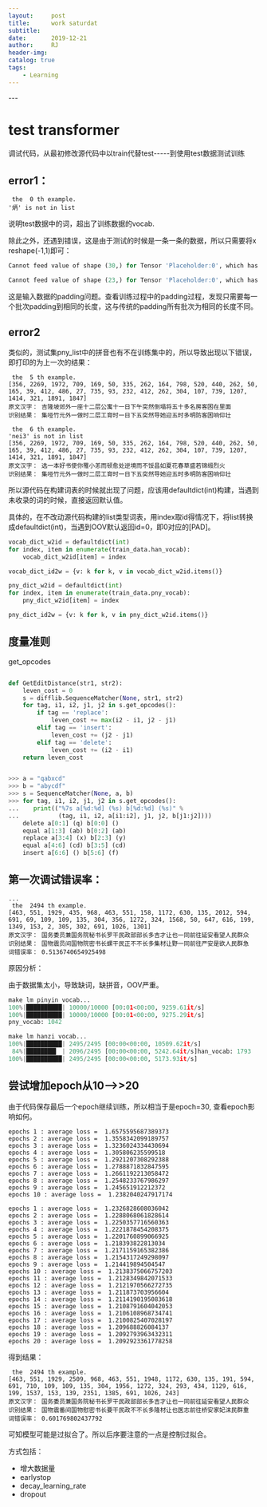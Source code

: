 ```yaml
---
layout:     post
title:      work saturdat 
subtitle:   
date:       2019-12-21
author:     RJ
header-img: 
catalog: true
tags:
    - Learning
---
```

<p id = "build"></p>
---

<h1> test transformer</h1>

调试代码，从最初修改源代码中以train代替test-----到使用test数据测试训练

## error1：
```
 the  0 th example.
'炳' is not in list
```
说明test数据中的词，超出了训练数据的vocab.

除此之外，还遇到错误，这是由于测试的时候是一条一条的数据，所以只需要将x  reshape(-1,1)即可：
```python
Cannot feed value of shape (30,) for Tensor 'Placeholder:0', which has shape '(?, ?)'

Cannot feed value of shape (23,) for Tensor 'Placeholder:0', which has shape '(?, ?)'

```
这是输入数据的padding问题。查看训练过程中的padding过程，发现只需要每一个批次padding到相同的长度，这与传统的padding所有批次为相同的长度不同。

## error2
类似的，测试集pny_list中的拼音也有不在训练集中的，所以导致出现以下错误，即打印的为上一次的结果：
```
 the  5 th example.
[356, 2269, 1972, 709, 169, 50, 335, 262, 164, 798, 520, 440, 262, 50, 165, 39, 412, 486, 27, 735, 93, 232, 412, 262, 304, 107, 739, 1207, 1414, 321, 1891, 1847]
原文汉字： 吉隆坡郊外一座十二层公寓十一日下午突然倒塌将五十多名房客困在里面
识别结果： 集哑竹元外一做时二层工育时一日下五突然导她迎五时多明防客困响仰壮

 the  6 th example.
'nei3' is not in list
[356, 2269, 1972, 709, 169, 50, 335, 262, 164, 798, 520, 440, 262, 50, 165, 39, 412, 486, 27, 735, 93, 232, 412, 262, 304, 107, 739, 1207, 1414, 321, 1891, 1847]
原文汉字： 选一本好书使你罹小恙而顿愈处逆境而不馁昌如夏花春草盛若锦缎烈火
识别结果： 集哑竹元外一做时二层工育时一日下五突然导她迎五时多明防客困响仰壮
```
所以源代码在构建词表的时候就出现了问题，应该用defaultdict(int)构建，当遇到未收录的词的时候，直接返回默认值。


具体的，在不改动源代码构建的list类型词表，用index取id得情况下，将list转换成defaultdict(int)，当遇到OOV默认返回id=0，即0对应的[PAD]。

```python
vocab_dict_w2id = defaultdict(int)
for index, item in enumerate(train_data.han_vocab):
    vocab_dict_w2id[item] = index

vocab_dict_id2w = {v: k for k, v in vocab_dict_w2id.items()}

pny_dict_w2id = defaultdict(int)
for index, item in enumerate(train_data.pny_vocab):
    pny_dict_w2id[item] = index

pny_dict_id2w = {v: k for k, v in pny_dict_w2id.items()}

```

## 度量准则
get_opcodes
```python

def GetEditDistance(str1, str2):
    leven_cost = 0
    s = difflib.SequenceMatcher(None, str1, str2)
    for tag, i1, i2, j1, j2 in s.get_opcodes():
        if tag == 'replace':
            leven_cost += max(i2 - i1, j2 - j1)
        elif tag == 'insert':
            leven_cost += (j2 - j1)
        elif tag == 'delete':
            leven_cost += (i2 - i1)
    return leven_cost


>>> a = "qabxcd"
>>> b = "abycdf"
>>> s = SequenceMatcher(None, a, b)
>>> for tag, i1, i2, j1, j2 in s.get_opcodes():
...    print(("%7s a[%d:%d] (%s) b[%d:%d] (%s)" %
...           (tag, i1, i2, a[i1:i2], j1, j2, b[j1:j2])))
    delete a[0:1] (q) b[0:0] ()
    equal a[1:3] (ab) b[0:2] (ab)
    replace a[3:4] (x) b[2:3] (y)
    equal a[4:6] (cd) b[3:5] (cd)
    insert a[6:6] () b[5:6] (f)
```

## 第一次调试错误率：
```
...
 the  2494 th example.
[463, 551, 1929, 435, 968, 463, 551, 158, 1172, 630, 135, 2012, 594, 691, 69, 109, 109, 135, 304, 356, 1272, 324, 1568, 50, 647, 616, 199, 1349, 153, 2, 305, 302, 691, 1026, 1301]
原文汉字： 国务委员兼国务院秘书长罗干民政部部长多吉才让也一同前往延安看望人民群众
识别结果： 国物震员间国物院密书长螺干民正不不长多集材让野一同前往严安是欲人民群急
词错误率： 0.5136740654925498
```
原因分析：

由于数据集太小，导致缺词，缺拼音，OOV严重。
```python
make lm pinyin vocab...
100%|██████████| 10000/10000 [00:01<00:00, 9259.61it/s]
100%|██████████| 10000/10000 [00:01<00:00, 9275.29it/s]
pny_vocab: 1042

make lm hanzi vocab...
100%|██████████| 2495/2495 [00:00<00:00, 10509.62it/s]
 84%|████████▍ | 2096/2495 [00:00<00:00, 5242.64it/s]han_vocab: 1793
100%|██████████| 2495/2495 [00:00<00:00, 5173.93it/s]
```

## 尝试增加epoch从10-->>20

 由于代码保存最后一个epoch继续训练，所以相当于是epoch=30, 查看epoch影响如何。

 ```
epochs 1 : average loss =  1.6575595687389373
epochs 2 : average loss =  1.3558342099189757
epochs 3 : average loss =  1.3236024334430694
epochs 4 : average loss =  1.305806235599518
epochs 5 : average loss =  1.2921207308292388
epochs 6 : average loss =  1.2788871832847595
epochs 7 : average loss =  1.2661192213058472
epochs 8 : average loss =  1.2548233767986297
epochs 9 : average loss =  1.245651912212372
epochs 10 : average loss =  1.2382040247917174
 ```
 ```
epochs 1 : average loss =  1.2326828608036042
epochs 2 : average loss =  1.2288068061828614
epochs 3 : average loss =  1.2250357716560363
epochs 4 : average loss =  1.2221878454208375
epochs 5 : average loss =  1.2201760899066925
epochs 6 : average loss =  1.218393822813034
epochs 7 : average loss =  1.2171159165382386
epochs 8 : average loss =  1.2154317249298097
epochs 9 : average loss =  1.214419894504547
epochs 10 : average loss =  1.2138375066757203
epochs 11 : average loss =  1.2128349842071533
epochs 12 : average loss =  1.2121970566272735
epochs 13 : average loss =  1.211873703956604
epochs 14 : average loss =  1.2114190195083618
epochs 15 : average loss =  1.2108791604042053
epochs 16 : average loss =  1.2106108968734741
epochs 17 : average loss =  1.2100825407028197
epochs 18 : average loss =  1.209688826084137
epochs 19 : average loss =  1.2092793963432311
epochs 20 : average loss =  1.2092923361778258
 ```

得到结果：
```
 the  2494 th example.
[463, 551, 1929, 2509, 968, 463, 551, 1948, 1172, 630, 135, 191, 594, 691, 710, 109, 109, 135, 304, 1956, 1272, 324, 293, 434, 1129, 616, 199, 1537, 153, 139, 2351, 1385, 691, 1026, 243]
原文汉字： 国务委员兼国务院秘书长罗干民政部部长多吉才让也一同前往延安看望人民群众
识别结果： 国物震番间国物慰密书长要干民政不不长多隆材让也医志前往桥安家妃沫民群重
词错误率： 0.601769802437792
```

可知模型可能是过拟合了。所以后序要注意的一点是控制过拟合。

方式包括：
- 增大数据量
- earlystop
- decay_learning_rate
- dropout  